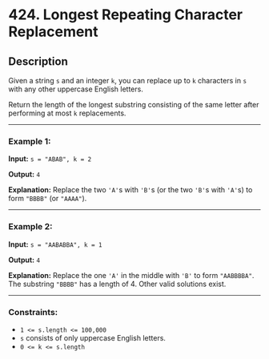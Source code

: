 # 424. Longest Repeating Character Replacement

## Description

Given a string `s` and an integer `k`, you can replace up to `k` characters in `s` with any other uppercase English letters.

Return the length of the longest substring consisting of the same letter after performing at most `k` replacements.

---

### Example 1:

**Input:**
`s = "ABAB", k = 2`

**Output:**
`4`

**Explanation:**
Replace the two `'A'`s with `'B'`s (or the two `'B'`s with `'A'`s) to form `"BBBB"` (or `"AAAA"`).

---

### Example 2:

**Input:**
`s = "AABABBA", k = 1`

**Output:**
`4`

**Explanation:**
Replace the one `'A'` in the middle with `'B'` to form `"AABBBBA"`.
The substring `"BBBB"` has a length of 4. Other valid solutions exist.

---

### Constraints:

- `1 <= s.length <= 100,000`
- `s` consists of only uppercase English letters.
- `0 <= k <= s.length`
